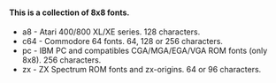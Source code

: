 #### This is a collection of 8x8 fonts.

* a8 - Atari 400/800 XL/XE series. 128 characters.
* c64 - Commodore 64 fonts. 64, 128 or 256 characters.
* pc - IBM PC and compatibles CGA/MGA/EGA/VGA ROM fonts (only 8x8). 256 characters.
* zx - ZX Spectrum ROM fonts and zx-origins. 64 or 96 characters.

